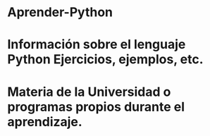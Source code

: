 # Aprender-Python
# Información sobre el lenguaje Python Ejercicios, ejemplos, etc.
# Materia de la Universidad o programas propios durante el aprendizaje.
